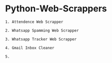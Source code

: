 # Python-Web-Scrappers

    1. Attendence Web Scrapper
    
    2. Whatsapp Spamming Web Scrapper
    
    3. Whatsapp Tracker Web Scrapper
    
    4. Gmail Inbox Cleaner
    
    5. 
